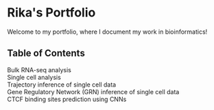 # Rika's Portfolio

Welcome to my portfolio, where I document my work in bioinformatics!

## Table of Contents

Bulk RNA-seq analysis \
Single cell analysis  \
Trajectory inference of single cell data \
Gene Regulatory Network (GRN) inference of single cell data \
CTCF binding sites prediction using CNNs































